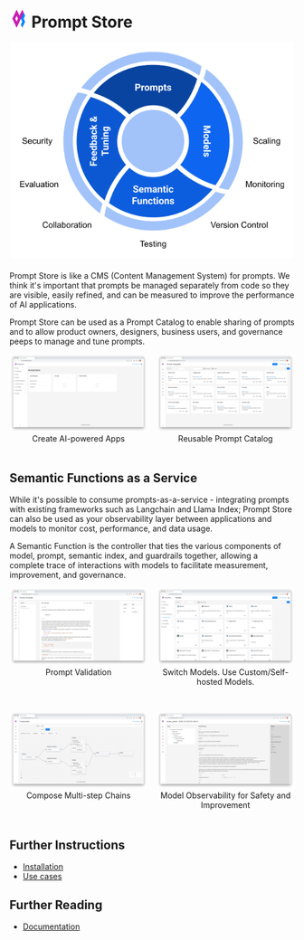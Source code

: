 # <img src="frontend/src/images/promptstore_logo_colour.png" title="Prompt Store" alt="Prompt Store" style="width: 32px; height: 32px;" /> Prompt Store

<div style="margin-bottom: 20px; text-align: center;">
    <img src="frontend/public/assets/promptstore_overview.png" title="Overview" alt="Overview" style="width: 500px;" />
</div>

Prompt Store is like a CMS (Content Management System) for prompts. We think
it's important that prompts be managed separately from code so they are 
visible, easily refined, and can be measured to improve the performance of
AI applications.

Prompt Store can be used as a Prompt Catalog to enable sharing of prompts and
to allow product owners, designers, business users, and governance peeps to
manage and tune prompts.

<div style="display: flex;">
    <div style="width: calc(50% - 8px);">
        <img src="frontend/public/assets/home_page.png" title="Home Page" alt="Home Page" />
        <div style="margin-bottom: 20px; text-align: center;">Create AI-powered Apps</div>
    </div>
    <div style="margin-left: 16px; width: calc(50% - 8px);">
        <img src="frontend/public/assets/prompt_template_list.png" title="Prompt Template List" alt="Prompt Template List" />
        <div style="margin-bottom: 20px; text-align: center;">Reusable Prompt Catalog</div>
    </div>
</div>

## Semantic Functions as a Service

While it's possible to consume prompts-as-a-service - integrating 
prompts with existing frameworks such as Langchain and Llama Index;
Prompt Store can also be used as your observability layer between 
applications and models to monitor cost, performance, and data usage.

A Semantic Function is the controller that ties the various components of model, prompt, semantic index, and guardrails together,
allowing a complete trace of interactions with models to facilitate
measurement, improvement, and governance.

<div style="display: flex;">
    <div style="width: calc(50% - 8px);">
        <img src="frontend/public/assets/prompt_template_view.png" title="Prompt Template View" alt="Prompt Template View" />
        <div style="margin-bottom: 20px; text-align: center;">Prompt Validation</div>
    </div>
    <div style="margin-left: 16px; width: calc(50% - 8px);">
        <img src="frontend/public/assets/model_list.png" title="Model List" alt="Model List" />
        <div style="margin-bottom: 20px; text-align: center;">Switch Models. Use Custom/Self-hosted Models.</div>
    </div>
</div>

<div style="display: flex; margin-top: 24px;">
    <div style="width: calc(50% - 8px);">
        <img src="frontend/public/assets/composition.png" title="Composition" alt="Composition" />
        <div style="margin-bottom: 20px; text-align: center;">Compose Multi-step Chains</div>
    </div>
    <div style="margin-left: 16px; width: calc(50% - 8px);">
        <img src="frontend/public/assets/trace.png" title="Trace" alt="Trace" />
        <div style="margin-bottom: 20px; text-align: center;">Model Observability for Safety and Improvement</div>
    </div>
</div>

## Further Instructions

- [Installation](docs/installation.md)
- [Use cases](docs/use_cases.md)

## Further Reading

- [Documentation](https://promptstoredocs.devsheds.io)
